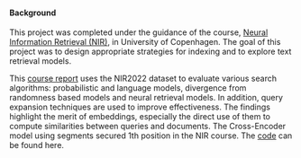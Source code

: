 #### Background

This project was completed under the guidance of the course, <a href="https://github.com/yuqinzhou9/course-neural_information_retrieval/blob/main/NIR_course_description.pdf">Neural Information Retrieval (NIR)</a>, in University of Copenhagen. The goal of this project was to design appropriate strategies for indexing and to explore text retrieval models.


This <a href="https://github.com/yuqinzhou9/course-neural_information_retrieval/blob/main/NIR%20report.pdf">course report</a> uses the NIR2022 dataset to evaluate various search algorithms: probabilistic and language models, divergence from randomness based models and neural retrieval models. In addition, query expansion techniques are used to improve effectiveness. The findings highlight the merit of embeddings, especially the direct use of them to compute similarities between queries and documents. The Cross-Encoder model using segments secured 1th position in the NIR course. The <a href="https://github.com/yuqinzhou9/course-neural_information_retrieval/tree/main/Code">code</a>  can be found here.
